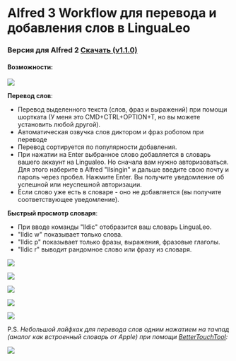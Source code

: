 # Alfred 3 Workflow для перевода и добавления слов в LinguaLeo

### Версия для Alfred 2 [Скачать (v1.1.0)](https://github.com/PazzaVlad/alfred-lingualeo/releases/download/1.1.0/LinguaLeo.Translate.alfredworkflow?raw=true)

#### Возможности:

![](https://github.com/PazzaVlad/alfred-lingualeo/blob/master/screenshots/alfred_1.jpg)

**Перевод слов**:
- Перевод выделенного текста (слов, фраз и выражений) при помощи шортката (У меня это CMD+CTRL+OPTION+T, но вы можете установить любой другой).
- Автоматическая озвучка слов диктором и фраз роботом при переводе
- Перевод сортируется по популярности добавления.
- При нажатии на Enter выбранное слово добавляется в словарь вашего аккаунт на Lingualeo. Но сначала вам нужно авторизоваться. Для этого наберите в Alfred "llsingin" и дальше введите свою почту и пароль через пробел. Нажмите Enter. Вы получите уведомление об успешной или неуспешной авторизации.
- Если слово уже есть в словаре - оно не добавляется (вы получите соответствующее уведомление).

**Быстрый просмотр словаря**:
- При вводе команды "lldic" отобразится ваш словарь LinguaLeo.
- "lldic w" показывает только слова.
- "lldic p" показывает только фразы, выражения, фразовые глаголы.
- "lldic r" выводит рандомное слово или фразу из словаря.

![](https://github.com/PazzaVlad/alfred-lingualeo/blob/master/screenshots/alfred_2.jpg)

![](https://github.com/PazzaVlad/alfred-lingualeo/blob/master/screenshots/alfred_3.jpg)

![](https://github.com/PazzaVlad/alfred-lingualeo/blob/master/screenshots/alfred_4.jpg)

![](https://github.com/PazzaVlad/alfred-lingualeo/blob/master/screenshots/alfred_5.jpg)

![](https://github.com/PazzaVlad/alfred-lingualeo/blob/master/screenshots/alfred_6.jpg)

P.S. *Небольшой лайфхак для перевода слов одним нажатием на тачпад (аналог как встроенный словарь от Apple) при помощи [BetterTouchTool](https://www.boastr.net/downloads/):*

![](https://github.com/PazzaVlad/alfred-lingualeo/blob/master/screenshots/alfred_7.jpg)
